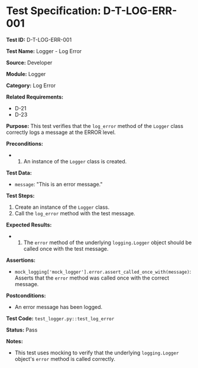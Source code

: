 # Test Specification: D-T-LOG-ERR-001

**Test ID:** D-T-LOG-ERR-001

**Test Name:** Logger - Log Error

**Source:** Developer

**Module:** Logger

**Category:** Log Error

**Related Requirements:**

*   D-21
*   D-23

**Purpose:**
This test verifies that the `log_error` method of the `Logger` class correctly logs a message at the ERROR level.

**Preconditions:**

*   1) An instance of the `Logger` class is created.

**Test Data:**

*   `message`: "This is an error message."

**Test Steps:**

1.  Create an instance of the `Logger` class.
2.  Call the `log_error` method with the test message.

**Expected Results:**

*   1) The `error` method of the underlying `logging.Logger` object should be called once with the test message.

**Assertions:**

*   `mock_logging['mock_logger'].error.assert_called_once_with(message)`: Asserts that the `error` method was called once with the correct message.

**Postconditions:**

*   An error message has been logged.

**Test Code:** `test_logger.py::test_log_error`

**Status:** Pass

**Notes:**

*   This test uses mocking to verify that the underlying `logging.Logger` object's `error` method is called correctly.
